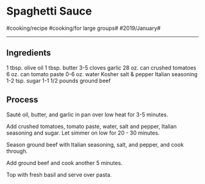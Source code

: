 # Spaghetti Sauce
#cooking/recipe #cooking/for large groups# #2019/January#
- - - -
## Ingredients
1 tbsp. olive oil
1 tbsp. butter
3-5 cloves garlic
28 oz. can crushed tomatoes
6 oz. can tomato paste
0-6 oz. water
Kosher salt & pepper
Italian seasoning
1-2 tsp. sugar
1-1 1/2 pounds ground beef

## Process
Sauté oil, butter, and garlic in pan over low heat for 3-5 minutes.

Add crushed tomatoes, tomato paste, water, salt and pepper, Italian seasoning and sugar. Let simmer on low for 20 - 30 minutes.

Season ground beef with Italian seasoning, salt, and pepper, and cook through.

Add ground beef and cook another 5 minutes.

Top with fresh basil and serve over pasta.